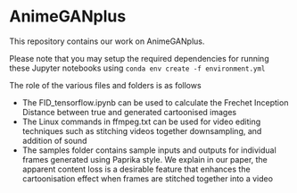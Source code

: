 # AnimeGANplus
This repository contains our work on AnimeGANplus.

Please note that you may setup the required dependencies for running these Jupyter notebooks using 
`conda env create -f environment.yml`

The role of the various files and folders is as follows
- The FID_tensorflow.ipynb can be used to calculate the Frechet Inception Distance between true and generated cartoonised images
- The Linux commands in ffmpeg.txt can be used for video editing techniques such as stitching videos together downsampling, and addition of sound
- The samples folder contains sample inputs and outputs for individual frames generated using Paprika style. We explain in our paper, the apparent content loss is a desirable feature that enhances the cartoonisation effect when frames are stitched together into a video
